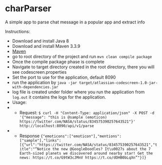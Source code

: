 # charParser
A simple app to parse chat message in a popular app and extract info

Instructions:
* Download and install Java 8
* Download and install Maven 3.3.9
* [Maven](http://maven.apache.org)
* go to root directory of the project and run ```mvn clean compile package```
* Once the compile package phase is complete
* Navigate to target directory created in the root directory, there you will see codescreen.properties
* Set the port to use for the application, default 8090
* run the application by ```java -jar target/atlassian-codescreen-1.0-jar-with-dependencies.jar```
* log file is created under folder where you run the application from ```log.out``` it contains the logs for the application.
* Usage:
* * Request: ```$ curl -H "Content-Type: application/json" -X POST -d '{"message": "this is @sample (emoticon) https://twitter.com/NASA/status/834575390257643521"}' http://localhost:8090/api/v1/parse```
* * Response ```{"emoticons":["emoticon"],"mentions":["sample"],"links":[{"url":"https://twitter.com/NASA/status/834575390257643521","title":"“Notice the new @GoogleDoodles? It\u0027s about the 7 Earth-sized planets we discovered around nearby star! Get the news: https://t.co/G9tW3cJMnV https://t.co/dOHB0bLqXn”"}]}```
